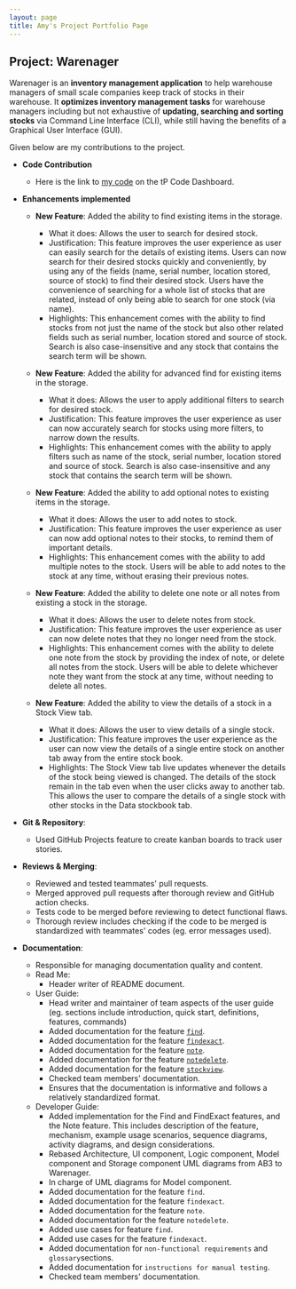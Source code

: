 ```yaml
---
layout: page
title: Amy's Project Portfolio Page
---
```


## Project: Warenager

Warenager is an **inventory management application** to help warehouse managers
of small scale companies keep track of stocks in their warehouse.
It **optimizes inventory management tasks** for warehouse managers including but not
exhaustive of **updating, searching and sorting stocks** via Command Line Interface (CLI),
while still having the benefits of a Graphical User Interface (GUI).

Given below are my contributions to the project.

* **Code Contribution**
  * Here is the link to [my code](https://nus-cs2103-ay2021s1.github.io/tp-dashboard/#breakdown=true&search=amylzting&sort=groupTitle&sortWithin=title&since=2020-08-14&timeframe=commit&mergegroup=&groupSelect=groupByRepos&checkedFileTypes=docs~functional-code~test-code~other)
  on the tP Code Dashboard.

* **Enhancements implemented**
  * **New Feature**: Added the ability to find existing items in the storage.
    * What it does: Allows the user to search for desired stock.
    * Justification: This feature improves the user experience as user can easily search for the details of
    existing items. Users can now search for their desired stocks quickly and conveniently,
    by using any of the fields (name, serial number, location stored, source of stock) to find
    their desired stock. Users have the convenience of searching for a whole list of stocks that are related,
    instead of only being able to search for one stock (via name).
    * Highlights: This enhancement comes with the ability to find stocks from not just the name of the stock
    but also other related fields such as serial number, location stored and source of stock.
    Search is also case-insensitive and any stock that contains the search term will be shown.

  * **New Feature**: Added the ability for advanced find for existing items in the storage.
    * What it does: Allows the user to apply additional filters to search for desired stock.
    * Justification: This feature improves the user experience as user can now accurately search
    for stocks using more filters, to narrow down the results.
    * Highlights: This enhancement comes with the ability to apply filters such as name of the stock,
    serial number, location stored and source of stock.
    Search is also case-insensitive and any stock that contains the search term will be shown.

  * **New Feature**: Added the ability to add optional notes to existing items in the storage.
    * What it does: Allows the user to add notes to stock.
    * Justification: This feature improves the user experience as user can now add optional notes
    to their stocks, to remind them of important details.
    * Highlights: This enhancement comes with the ability to add multiple notes to the stock.
    Users will be able to add notes to the stock at any time, without erasing their previous notes.

  * **New Feature**: Added the ability to delete one note or all notes from existing a stock in the storage.
    * What it does: Allows the user to delete notes from stock.
    * Justification: This feature improves the user experience as user can now delete notes that they
    no longer need from the stock.
    * Highlights: This enhancement comes with the ability to delete one note from the stock by providing
    the index of note, or delete all notes from the stock.
    Users will be able to delete whichever note they want from the stock at any time,
    without needing to delete all notes.

  * **New Feature**: Added the ability to view the details of a stock in a Stock View tab.
    * What it does: Allows the user to view details of a single stock.
    * Justification: This feature improves the user experience as the user can now view the details of
    a single entire stock on another tab away from the entire stock book.
    * Highlights: The Stock View tab live updates whenever the details of the stock being viewed is changed.
    The details of the stock remain in the tab even when the user clicks away to another tab. This allows the
    user to compare the details of a single stock with other stocks in the Data stockbook tab.
  
* **Git & Repository**:
  * Used GitHub Projects feature to create kanban boards to track user stories.

* **Reviews & Merging**:
  * Reviewed and tested teammates' pull requests.
  * Merged approved pull requests after thorough review and GitHub action checks.
  * Tests code to be merged before reviewing to detect functional flaws.
  * Thorough review includes checking if the code to be merged is standardized with
  teammates' codes (eg. error messages used).

* **Documentation**:
  * Responsible for managing documentation quality and content.
  * Read Me:
    * Header writer of README document.
  * User Guide:
    * Head writer and maintainer of team aspects of the user guide
      (eg. sections include introduction, quick start, definitions, features, commands)
    * Added documentation for the feature [`find`](https://ay2021s1-cs2103t-t15-3.github.io/tp/UserGuide.html#find-stocks-from-inventory-find).
    * Added documentation for the feature [`findexact`](https://ay2021s1-cs2103t-t15-3.github.io/tp/UserGuide.html#find-exact-stocks-from-inventory-findexact).
    * Added documentation for the feature [`note`](https://ay2021s1-cs2103t-t15-3.github.io/tp/UserGuide.html#adding-notes-to-stock-note).
    * Added documentation for the feature [`notedelete`](https://ay2021s1-cs2103t-t15-3.github.io/tp/UserGuide.html#deleting-notes-from-stock-notedelete).
    * Added documentation for the feature [`stockview`](https://ay2021s1-cs2103t-t15-3.github.io/tp/UserGuide.html#viewing-details-of-a-stock-stockview).
    * Checked team members' documentation.
    * Ensures that the documentation is informative and follows a relatively standardized format.
  * Developer Guide:
    * Added implementation for the Find and FindExact features, and the Note feature.
    This includes description of the feature, mechanism, example usage scenarios,
    sequence diagrams, activity diagrams, and design considerations.
    * Rebased Architecture, UI component, Logic component,
    Model component and Storage component UML diagrams from AB3 to Warenager.
    * In charge of UML diagrams for Model component.
    * Added documentation for the feature `find`.
    * Added documentation for the feature `findexact`.
    * Added documentation for the feature `note`.
    * Added documentation for the feature `notedelete`.
    * Added use cases for feature `find`.
    * Added use cases for the feature `findexact`.
    * Added documentation for `non-functional requirements` and `glossary`sections.
    * Added documentation for `instructions for manual testing`.
    * Checked team members' documentation.
